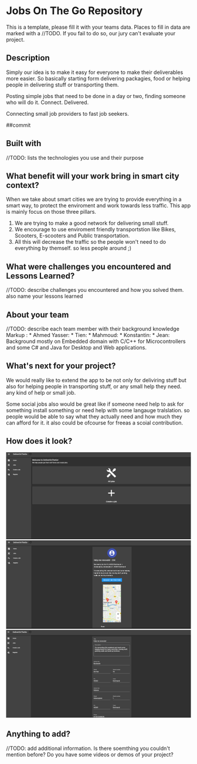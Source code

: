 # Jobs On The Go Repository
This is a template, please fill it with your teams data. Places to fill in data are marked with a //TODO. If you fail to do so, our jury can't evaluate your project. 

## Description 
Simply our idea is to make it easy for everyone to make their deliverables more easier. So basically starting form delivering packagies, food or helping people in delivering stuff or transporting them.

Posting simple jobs that need to be done in a day or two, finding someone who will do it. Connect. Delivered.

Connecting small job providers to fast job seekers.

##commit

## Built with
//TODO: lists the technologies you use and their purpose

## What benefit will your work bring in smart city context?

When we take about smart cities we are trying to provide everything in a smart way, to protect the enviroment and work towards less traffic. This app is mainly focus on those three pillars.
1) We are trying to make a good network for delivering small stuff.
2) We encourage to use enviroment friendly transportstion like Bikes, Scooters, E-scooters and Public transportation.
3) All this will decrease the traffic so the people won't need to do everything by themself. so less people around ;)

## What were challenges you encountered and Lessons Learned?
//TODO: describe challenges you encountered and how you solved them. also name your lessons learned

## About your team
//TODO: describe each team member with their background knowledge
 Markup : * Ahmed Yasser:
          * Tien:
          * Mahmoud:
          * Konstantin:
          * Jean: Background mostly on Embedded domain with C/C++ for Microcontrollers and some C# and Java for Desktop and Web applications. 

## What's next for your project?

We would really like to extend the app to be not only for deliviring stuff but also for helping people in transporting stuff, or any small help they need. any kind of help or small job.

Some social jobs also would be great like if someone need help to ask for something install something or need help with some langauge tralslation. so people would be able to say what they actually need and how much they can afford for it. it also could be ofcourse for freeas a scoial contribution.
## How does it look?
![Main Page](/ScreenShots/3.png?raw=true "Main Page")
![Job Details](/ScreenShots/1.png?raw=true "Job Details")
![Add Job](/ScreenShots/2.png?raw=true "Add Job")

## Anything to add?
//TODO: add additional information. Is there soemthing you couldn't mention before? Do you have some videos or demos of your project?
